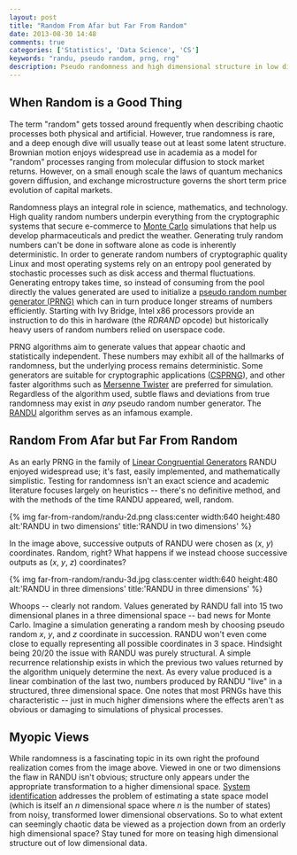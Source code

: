 ```yaml
---
layout: post
title: "Random From Afar but Far From Random"
date: 2013-08-30 14:48
comments: true
categories: ['Statistics', 'Data Science', 'CS']
keywords: "randu, pseudo random, prng, rng"
description: Pseudo randomness and high dimensional structure in low dimensional data
---
```


## When Random is a Good Thing

The term "random" gets tossed around frequently when describing chaotic
processes both physical and artificial. However, true randomness is rare, and a
deep enough dive will usually tease out at least some latent structure. Brownian
motion enjoys widespread use in academia as a model for "random" processes
ranging from molecular diffusion to stock market returns. However, on a small
enough scale the laws of quantum mechanics govern diffusion, and exchange
microstructure governs the short term price evolution of capital markets.

Randomness plays an integral role in science, mathematics, and technology. High
quality random numbers underpin everything from the cryptographic systems that
secure e-commerce to [Monte
Carlo](http://en.wikipedia.org/wiki/Monte_Carlo_method) simulations that help us
develop pharmaceuticals and predict the weather. Generating truly random numbers
can't be done in software alone as code is inherently deterministic. In order to
generate random numbers of cryptographic quality Linux and most operating
systems rely on an entropy pool generated by stochastic processes such as disk
access and thermal fluctuations. Generating entropy takes time, so instead of
consuming from the pool directly the values generated are used to initialize a
[pseudo random number generator
(PRNG)](http://en.wikipedia.org/wiki/Pseudo_random) which can in turn produce
longer streams of numbers efficiently. Starting with Ivy Bridge, Intel x86
processors provide an instruction to do this in hardware (the *RDRAND* opcode)
but historically heavy users of random numbers relied on userspace code.

PRNG algorithms aim to generate values that appear chaotic and statistically
independent. These numbers may exhibit all of the hallmarks of randomness, but
the underlying process remains deterministic. Some generators are suitable for
cryptographic applications
([CSPRNG](http://en.wikipedia.org/wiki/Cryptographically_secure_pseudorandom_number_generator)), 
and other faster algorithms such as
[Mersenne Twister](http://en.wikipedia.org/wiki/Mersenne_twister) are preferred
for simulation. Regardless of the algorithm used, subtle flaws and deviations
from true randomness may exist in *any* pseudo random number generator. The
[RANDU](http://en.wikipedia.org/wiki/RANDU) algorithm serves as an infamous
example.

## Random From Afar but Far From Random

As an early PRNG in the family of [Linear Congruential
Generators](http://en.wikipedia.org/wiki/Linear_congruential_generator) RANDU
enjoyed widespread use; it's fast, easily implemented, and mathematically
simplistic. Testing for randomness isn't an exact science and academic
literature focuses largely on heuristics -- there's no definitive method, and
with the methods of the time RANDU appeared, well, random.

{% img far-from-random/randu-2d.png class:center width:640 height:480 alt:'RANDU in two dimensions' title:'RANDU in two dimensions' %}

In the image above, successive outputs of RANDU were chosen as (*x*, *y*) 
coordinates. Random, right? What happens if we instead choose successive 
outputs as (*x*, *y*, *z*) coordinates?

{% img far-from-random/randu-3d.jpg class:center width:640 height:480 alt:'RANDU in three dimensions' title:'RANDU in three dimensions' %}

Whoops -- clearly not random. Values generated by RANDU fall into 15 two
dimensional planes in a three dimensional space -- bad news for Monte Carlo.
Imagine a simulation generating a random mesh by choosing pseudo random *x*,
*y*, and *z* coordinate in succession. RANDU won't even come close to equally
representing all possible coordinates in 3 space. Hindsight being 20/20 the
issue with RANDU was purely structural. A simple recurrence relationship exists
in which the previous two values returned by the algorithm uniquely determine
the next. As every value produced is a linear combination of the last two,
numbers produced by RANDU "live" in a structured, three dimensional space. One 
notes that most PRNGs have this characteristic -- just in much higher 
dimensions where the effects aren't as obvious or damaging to simulations of 
physical processes.

## Myopic Views

While randomness is a fascinating topic in its own right the profound
realization comes from the image above. Viewed in one or two dimensions the flaw
in RANDU isn't obvious; structure only appears under the appropriate
transformation to a higher dimensional space. [System
identification](http://en.wikipedia.org/wiki/System_identification) addresses
the problem of estimating a state space model (which is itself an *n*
dimensional space where *n* is the number of states) from noisy, transformed
lower dimensional observations. So to what extent can seemingly chaotic data be
viewed as a projection down from an orderly high dimensional space? Stay tuned
for more on teasing high dimensional structure out of low dimensional data.
